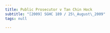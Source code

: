 ```yaml
---
title: Public Prosecutor v Tan Chin Hock
subtitle: "[2009] SGHC 189 / 25\_August\_2009"
tags: null

---
```


